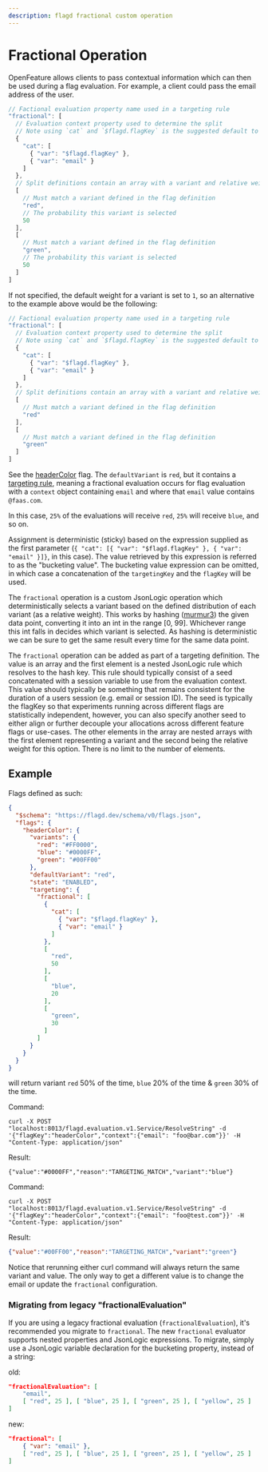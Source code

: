 ```yaml
---
description: flagd fractional custom operation
---
```


# Fractional Operation

OpenFeature allows clients to pass contextual information which can then be used during a flag evaluation. For example, a client could pass the email address of the user.

```js
// Factional evaluation property name used in a targeting rule
"fractional": [
  // Evaluation context property used to determine the split
  // Note using `cat` and `$flagd.flagKey` is the suggested default to seed your hash value and prevent bucketing collisions
  {
    "cat": [
      { "var": "$flagd.flagKey" },
      { "var": "email" }
    ]
  },
  // Split definitions contain an array with a variant and relative weights
  [
    // Must match a variant defined in the flag definition
    "red",
    // The probability this variant is selected
    50
  ],
  [
    // Must match a variant defined in the flag definition
    "green",
    // The probability this variant is selected
    50
  ]
]
```

If not specified, the default weight for a variant is set to `1`, so an alternative to the example above would be the following:

```js
// Factional evaluation property name used in a targeting rule
"fractional": [
  // Evaluation context property used to determine the split
  // Note using `cat` and `$flagd.flagKey` is the suggested default to seed your hash value and prevent bucketing collisions
  {
    "cat": [
      { "var": "$flagd.flagKey" },
      { "var": "email" }
    ]
  },
  // Split definitions contain an array with a variant and relative weights
  [
    // Must match a variant defined in the flag definition
    "red"
  ],
  [
    // Must match a variant defined in the flag definition
    "green"
  ]
]
```

See the [headerColor](https://github.com/open-feature/flagd/blob/main/samples/example_flags.flagd.json#L88-#L133) flag.
The `defaultVariant` is `red`, but it contains a [targeting rule](../flag-definitions.md#targeting-rules), meaning a fractional evaluation occurs for flag evaluation with a `context` object containing `email` and where that `email` value contains `@faas.com`.

In this case, `25%` of the evaluations will receive `red`, `25%` will receive `blue`, and so on.

Assignment is deterministic (sticky) based on the expression supplied as the first parameter (`{ "cat": [{ "var": "$flagd.flagKey" }, { "var": "email" }]}`, in this case).
The value retrieved by this expression is referred to as the "bucketing value".
The bucketing value expression can be omitted, in which case a concatenation of the `targetingKey` and the `flagKey` will be used.

The `fractional` operation is a custom JsonLogic operation which deterministically selects a variant based on
the defined distribution of each variant (as a relative weight).
This works by hashing ([murmur3](https://github.com/aappleby/smhasher/blob/master/src/MurmurHash3.cpp))
the given data point, converting it into an int in the range [0, 99].
Whichever range this int falls in decides which variant
is selected.
As hashing is deterministic we can be sure to get the same result every time for the same data point.

The `fractional` operation can be added as part of a targeting definition.
The value is an array and the first element is a nested JsonLogic rule which resolves to the hash key.
This rule should typically consist of a seed concatenated with a session variable to use from the evaluation context.
This value should typically be something that remains consistent for the duration of a users session (e.g. email or session ID).
The seed is typically the flagKey so that experiments running across different flags are statistically independent, however, you can also specify another seed to either align or further decouple your allocations across different feature flags or use-cases.
The other elements in the array are nested arrays with the first element representing a variant and the second being the relative weight for this option.
There is no limit to the number of elements.

## Example

Flags defined as such:

```json
{
  "$schema": "https://flagd.dev/schema/v0/flags.json",
  "flags": {
    "headerColor": {
      "variants": {
        "red": "#FF0000",
        "blue": "#0000FF",
        "green": "#00FF00"
      },
      "defaultVariant": "red",
      "state": "ENABLED",
      "targeting": {
        "fractional": [
          { 
            "cat": [
              { "var": "$flagd.flagKey" },
              { "var": "email" }
            ]
          },
          [
            "red",
            50
          ],
          [
            "blue",
            20
          ],
          [
            "green",
            30
          ]
        ]
      }
    }
  }
}
```

will return variant `red` 50% of the time, `blue` 20% of the time & `green` 30% of the time.

Command:

```shell
curl -X POST "localhost:8013/flagd.evaluation.v1.Service/ResolveString" -d '{"flagKey":"headerColor","context":{"email": "foo@bar.com"}}' -H "Content-Type: application/json"
```

Result:

```shell
{"value":"#0000FF","reason":"TARGETING_MATCH","variant":"blue"}
```

Command:

```shell
curl -X POST "localhost:8013/flagd.evaluation.v1.Service/ResolveString" -d '{"flagKey":"headerColor","context":{"email": "foo@test.com"}}' -H "Content-Type: application/json"
```

Result:

```json
{"value":"#00FF00","reason":"TARGETING_MATCH","variant":"green"}
```

Notice that rerunning either curl command will always return the same variant and value.
The only way to get a different value is to change the email or update the `fractional` configuration.

### Migrating from legacy "fractionalEvaluation"

If you are using a legacy fractional evaluation (`fractionalEvaluation`), it's recommended you migrate to `fractional`.
The new `fractional` evaluator supports nested properties and JsonLogic expressions.
To migrate, simply use a JsonLogic variable declaration for the bucketing property, instead of a string:

old:

```json
"fractionalEvaluation": [
    "email",
    [ "red", 25 ], [ "blue", 25 ], [ "green", 25 ], [ "yellow", 25 ]
]
```

new:

```json
"fractional": [
    { "var": "email" },
    [ "red", 25 ], [ "blue", 25 ], [ "green", 25 ], [ "yellow", 25 ]
]
```

